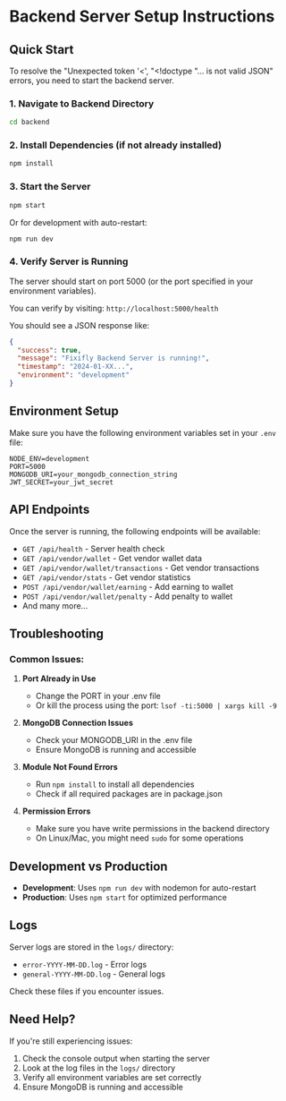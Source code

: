 # Backend Server Setup Instructions

## Quick Start

To resolve the "Unexpected token '<', "<!doctype "... is not valid JSON" errors, you need to start the backend server.

### 1. Navigate to Backend Directory
```bash
cd backend
```

### 2. Install Dependencies (if not already installed)
```bash
npm install
```

### 3. Start the Server
```bash
npm start
```

Or for development with auto-restart:
```bash
npm run dev
```

### 4. Verify Server is Running
The server should start on port 5000 (or the port specified in your environment variables).

You can verify by visiting: `http://localhost:5000/health`

You should see a JSON response like:
```json
{
  "success": true,
  "message": "Fixifly Backend Server is running!",
  "timestamp": "2024-01-XX...",
  "environment": "development"
}
```

## Environment Setup

Make sure you have the following environment variables set in your `.env` file:

```env
NODE_ENV=development
PORT=5000
MONGODB_URI=your_mongodb_connection_string
JWT_SECRET=your_jwt_secret
```

## API Endpoints

Once the server is running, the following endpoints will be available:

- `GET /api/health` - Server health check
- `GET /api/vendor/wallet` - Get vendor wallet data
- `GET /api/vendor/wallet/transactions` - Get vendor transactions
- `GET /api/vendor/stats` - Get vendor statistics
- `POST /api/vendor/wallet/earning` - Add earning to wallet
- `POST /api/vendor/wallet/penalty` - Add penalty to wallet
- And many more...

## Troubleshooting

### Common Issues:

1. **Port Already in Use**
   - Change the PORT in your .env file
   - Or kill the process using the port: `lsof -ti:5000 | xargs kill -9`

2. **MongoDB Connection Issues**
   - Check your MONGODB_URI in the .env file
   - Ensure MongoDB is running and accessible

3. **Module Not Found Errors**
   - Run `npm install` to install all dependencies
   - Check if all required packages are in package.json

4. **Permission Errors**
   - Make sure you have write permissions in the backend directory
   - On Linux/Mac, you might need `sudo` for some operations

## Development vs Production

- **Development**: Uses `npm run dev` with nodemon for auto-restart
- **Production**: Uses `npm start` for optimized performance

## Logs

Server logs are stored in the `logs/` directory:
- `error-YYYY-MM-DD.log` - Error logs
- `general-YYYY-MM-DD.log` - General logs

Check these files if you encounter issues.

## Need Help?

If you're still experiencing issues:
1. Check the console output when starting the server
2. Look at the log files in the `logs/` directory
3. Verify all environment variables are set correctly
4. Ensure MongoDB is running and accessible










